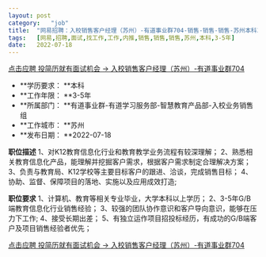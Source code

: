 ```yaml
---
layout:	post
category:	"job"
title:	"网易招聘：入校销售客户经理（苏州）-有道事业群704-销售-销售-销售-苏州本科3-5年"
tags:	[网易,招聘,面试,找工作,工作,内推,销售,销售,销售,苏州,本科,3-5年]
date:	2022-07-18
---
```


[点击应聘 投简历就有面试机会 -> 入校销售客户经理（苏州）-有道事业群704](http://mobile.bole.netease.com/bole/boleDetail?id=41621&employeeId=346f03c3cda5f04c&key=all)



- **学历要求： **本科
- **工作年限： **3-5年
- **所属部门： **有道事业群-有道学习服务部-智慧教育产品部-入校业务销售组
- **工作城市： **苏州
- **发布日期： **2022-07-18



**职位描述**
1、对K12教育信息化行业和教育教学业务流程有较深理解；
2、熟悉相关教育信息化产品，能理解并挖掘客户需求，根据客户需求制定合理解决方案；
3、负责与教育局、K12学校等主要目标客户的跟进、洽谈，完成销售目标；
4、协助、监督、保障项目的落地、实施以及应用成效打造;



**职位要求**
1、计算机、教育等相关专业毕业，大学本科以上学历；
2、3-5年G/B端教育信息化行业销售经验；
3、较强的团队协作意识和客户导向意识，能够在压力下工作;
4、接受长期出差；
5、有独立运作项目招投标经历，有成功的G/B端客户及项目销售经验者优先；



[点击应聘 投简历就有面试机会 -> 入校销售客户经理（苏州）-有道事业群704](http://mobile.bole.netease.com/bole/boleDetail?id=41621&employeeId=346f03c3cda5f04c&key=all)